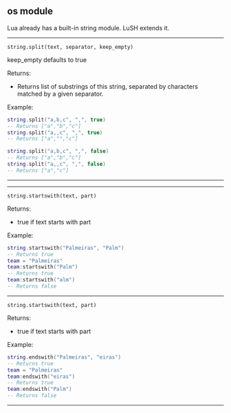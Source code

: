 ## os module

Lua already has a built-in string module. LuSH extends it.

---

`string.split(text, separator, keep_empty)`

keep_empty defaults to true

Returns:

* Returns list of substrings of this string, separated by characters matched by a given separator.

Example:

```lua
string.split("a,b,c", ",", true)
-- Returns ["a","b","c"]
string.split("a,,c", ",", true)
-- Returns ["a","","c"]

string.split("a,b,c", ",", false)
-- Returns ["a","b","c"]
string.split("a,,c", ",", false)
-- Returns ["a","c"]
```

---
---

`string.startswith(text, part)`

Returns:

* true if text starts with part

Example:

```lua
string.startswith("Palmeiras", "Palm")
-- Returns true
team = "Palmeiras"
team:startswith("Palm")
-- Returns true
team:startswith("alm")
-- Returns false
```

---

`string.startswith(text, part)`

Returns:

* true if text starts with part

Example:

```lua
string.endswith("Palmeiras", "eiras")
-- Returns true
team = "Palmeiras"
team:endswith("eiras")
-- Returns true
team:endswith("Palm")
-- Returns false
```

---
